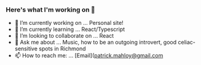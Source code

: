 ### Here's what I'm working on 👋

- 🔭 I’m currently working on ... Personal site! 
- 🌱 I’m currently learning ... React/Typescript
- 👯 I’m looking to collaborate on ... React
- 💬 Ask me about ... Music, how to be an outgoing introvert, good celiac-sensitive spots in Richmond
- 📫 How to reach me: ... [Email](patrick.mahloy@gmail.com

